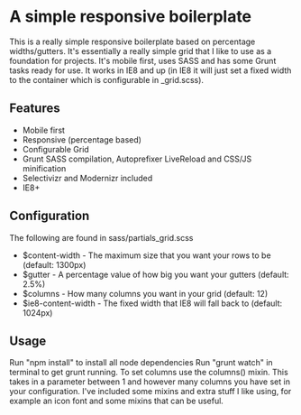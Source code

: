 A simple responsive boilerplate
===========

This is a really simple responsive boilerplate based on percentage widths/gutters. It's essentially a really simple grid that I like to use as a foundation for projects. It's mobile first, uses SASS and has some Grunt tasks ready for use. It works in IE8 and up (in IE8 it will just set a fixed width to the container which is configurable in _grid.scss).

Features
--------

*    Mobile first
*    Responsive (percentage based)
*    Configurable Grid
*    Grunt SASS compilation, Autoprefixer LiveReload and CSS/JS minification
*    Selectivizr and Modernizr included
*    IE8+

Configuration
--------

The following are found in sass/partials_grid.scss

*    $content-width - The maximum size that you want your rows to be (default: 1300px)
*    $gutter - A percentage value of how big you want your gutters (default: 2.5%)
*    $columns - How many columns you want in your grid (default: 12)
*    $ie8-content-width - The fixed width that IE8 will fall back to (default: 1024px)

Usage
--------
Run "npm install" to install all node dependencies 
Run "grunt watch" in terminal to get grunt running.
To set columns use the columns() mixin. This takes in a parameter between 1 and however many columns you have set in your configuration.
I've included some mixins and extra stuff I like using, for example an icon font and some mixins that can be useful.

